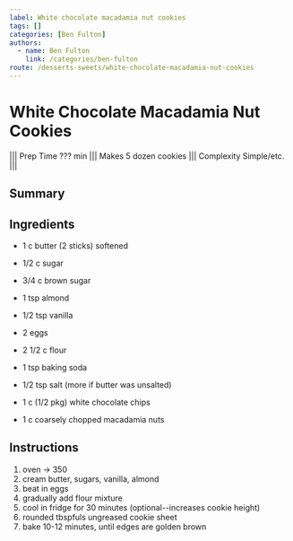 ```yaml
---
label: White chocolate macadamia nut cookies
tags: []
categories: [Ben Fulton]
authors:
  - name: Ben Fulton
    link: /categories/ben-fulton
route: /desserts-sweets/white-chocolate-macadamia-nut-cookies
---
```


# White Chocolate Macadamia Nut Cookies
<!--- ![](/static/banners/???.webp) --->

||| Prep Time
??? min
||| Makes
5 dozen cookies
||| Complexity
Simple/etc.
|||

## Summary

## Ingredients
- 1 c butter (2 sticks) softened 
- 1/2 c sugar 
- 3/4 c brown sugar 
- 1 tsp almond 
- 1/2 tsp vanilla

- 2 eggs

- 2 1/2 c flour 
- 1 tsp baking soda 
- 1/2 tsp salt (more if butter was unsalted)

- 1 c (1/2 pkg) white chocolate chips
- 1 c coarsely chopped macadamia nuts

## Instructions
1. oven -> 350 
2. cream butter, sugars, vanilla, almond 
3. beat in eggs 
4. gradually add flour mixture 
5. cool in fridge for 30 minutes (optional--increases cookie height)
6. rounded tbspfuls ungreased cookie sheet 
7. bake 10-12 minutes, until edges are golden brown 
